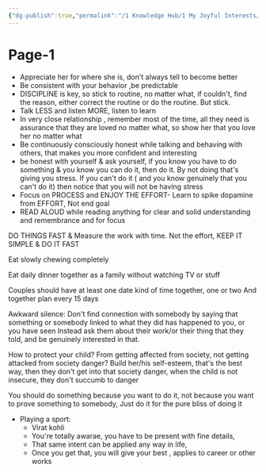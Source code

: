 ```yaml
---
{"dg-publish":true,"permalink":"/1 Knowledge Hub/1 My Joyful Interests/Self-Help Phycology/Notions I derirved/System/Page-1/","noteIcon":""}
---
```


# Page-1

- Appreciate her for where she is, don't always tell to become better
- Be consistent with your behavior ,be predictable
- DISCIPLINE is key, so stick to routine, no matter what, if couldn't, find the reason, either correct the routine or do the routine. But stick.
- Talk LESS and listen MORE, listen to learn
- In very close relationship , remember most of the time, all they need is assurance that they are loved no matter what, so show her that you love her no matter what
- Be continuously consciously honest while talking and behaving with others, that makes you more confident and interesting
- be honest with yourself & ask yourself, if you know you have to do something & you know you can do it, then do it. By not doing that's giving you stress. If you can't do it ( and you know genuinely that you can't do it) then notice that you will not be having stress
- Focus on PROCESS and ENJOY THE EFFORT- Learn to spike dopamine from EFFORT, Not end goal
- READ ALOUD while reading anything for clear and solid understanding and remembrance and for focus

DO THINGS FAST & Measure the work with time. Not the effort, KEEP IT SIMPLE & DO IT FAST

Eat slowly chewing completely

Eat daily dinner together as a family without watching TV or stuff

Couples should have at least one date kind of time together, one or two And together plan every 15 days

Awkward silence: Don't find connection with somebody by saying that something or somebody linked to what they did has happened to you, or you have seen Instead ask them about their work/or their thing that they told, and be genuinely interested in that.

How to protect your child? From getting affected from society, not getting attacked from society danger? Build her/his self-esteem, that's the best way, then they don't get into that society danger, when the child is not insecure, they don't succumb to danger

You should do something because you want to do it, not because you want to prove something to somebody, Just do it for the pure bliss of doing it

- Playing a sport:
    - Virat kohli
    - You're totally awarae, you have to be present with fine details,
    - That same intent can be applied any way in life,
    - Once you get that, you will give your best , applies to career or other works
